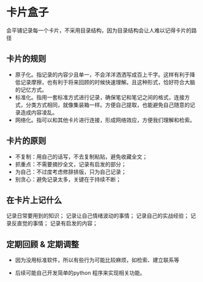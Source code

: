 # 卡片盒子

会平铺记录每一个卡片，不采用目录结构，因为目录结构会让人难以记得卡片的路径

## 卡片的规则

* 原子化。指记录的内容少且单一，不会洋洋洒洒写成百上千字。这样有利于降低记录摩擦，也有利于将来回顾的时候快速理解。且这种形式，恰好符合大脑的记忆方式。
* 标准化。指用一套标准方式进行记录，确保笔记和笔记之间的格式，连接方式，分类方式相同，就像集装箱一样。方便自己提取，也能避免自己随意的记录造成内容凌乱。
* 网络化。指可以和其他卡片进行连接，形成网络效应，方便我们理解和检索。

## 卡片的原则

* 不复制：用自己的话写，不去复制粘贴，避免收藏全文；
* 抓重点：不需要摘抄全文，记录有启发的部分；
* 为自己：不过度考虑修辞排版，只为自己记录；
* 别贪心：避免记录太多，关键在于持续不断；

## 在卡片上记什么
记录日常要用到的知识；
记录让自己情绪波动的事情；
记录自己的实战经验；
记录反直觉的事情；
记录有启发的内容；

## 定期回顾 & 定期调整
* 因为没用标准软件，所以有些行为可能比较麻烦，如检索、建立联系等

* 后续可能自己开发简单的python 程序来实现相关功能。
